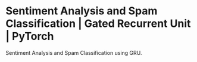 # Sentiment Analysis and Spam Classification | Gated Recurrent Unit | PyTorch

Sentiment Analysis and Spam Classification using GRU. 
